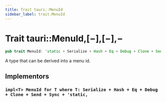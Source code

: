 ```yaml
---
title: Trait tauri::MenuId
sidebar_label: trait.MenuId
---
```


# Trait tauri::MenuId,\[−],\[−],−

```rs
pub trait MenuId: 'static + Serialize + Hash + Eq + Debug + Clone + Send + Sync { }
```

A type that can be derived into a menu id.

## Implementors

### `impl<T> MenuId for T where T: Serialize + Hash + Eq + Debug + Clone + Send + Sync + 'static,`
